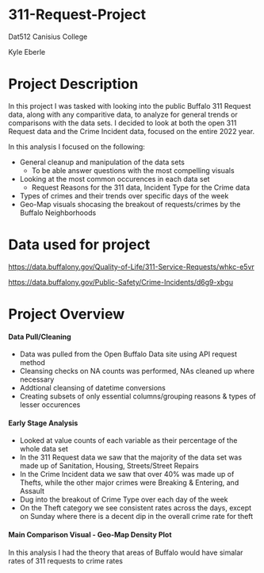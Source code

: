 # 311-Request-Project

Dat512 
Canisius College

Kyle Eberle
# Project Description
In this project I was tasked with looking into the public Buffalo 311 Request data, along with any comparitive data,
to analyze for general trends or comparisons with the data sets.
I decided to look at both the open 311 Request data and the Crime Incident data, focused on the entire 2022 year.

In this analysis I focused on the following:
* General cleanup and manipulation of the data sets
  * To be able answer questions with the most compelling visuals
* Looking at the most common occurences in each data set
  * Request Reasons for the 311 data, Incident Type for the Crime data
* Types of crimes and their trends over specific days of the week
* Geo-Map visuals shocasing the breakout of requests/crimes by the Buffalo Neighborhoods
# Data used for project
https://data.buffalony.gov/Quality-of-Life/311-Service-Requests/whkc-e5vr

https://data.buffalony.gov/Public-Safety/Crime-Incidents/d6g9-xbgu
# Project Overview
#### Data Pull/Cleaning
* Data was pulled from the Open Buffalo Data site using API request method
* Cleansing checks on NA counts was performed, NAs cleaned up where necessary
* Addtional cleansing of datetime conversions 
* Creating subsets of only essential columns/grouping reasons & types of lesser occurences
#### Early Stage Analysis
* Looked at value counts of each variable as their percentage of the whole data set
 * In the 311 Request data we saw that the majority of the data set was made up of Sanitation,
   Housing, Streets/Street Repairs
 * In the Crime Incident data we saw that over 40% was made up of Thefts, while the other
   major crimes were Breaking & Entering, and Assault
* Dug into the breakout of Crime Type over each day of the week
 * On the Theft category we see consistent rates across the days, except on Sunday where
   there is a decent dip in the overall crime rate for theft
#### Main Comparison Visual - Geo-Map Density Plot
In this analysis I had the theory that areas of Buffalo would have simalar rates of 311 requests to crime rates
